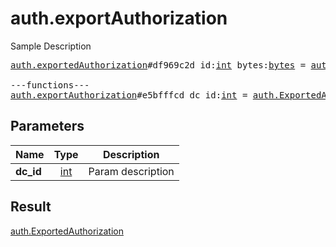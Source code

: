 # auth.exportAuthorization

Sample Description

<pre>
<a href="../constructor/auth.exportedAuthorization">auth.exportedAuthorization</a>#df969c2d id:<a href="../type/int.md">int</a> bytes:<a href="../type/bytes.md">bytes</a> = <a href="../type/auth.ExportedAuthorization.md">auth.ExportedAuthorization</a>;

---functions---
<a href="../method/auth.exportAuthorization.md">auth.exportAuthorization</a>#e5bfffcd dc_id:<a href="../type/int.md">int</a> = <a href="../type/auth.ExportedAuthorization.md">auth.ExportedAuthorization</a>;</pre>
## Parameters

| Name | Type | Description |
|------|:----:|-------------|
| **dc_id** | <a href="../type/int.md">int</a> | Param description |

## Result

<a href="../type/auth.ExportedAuthorization.md">auth.ExportedAuthorization</a>

